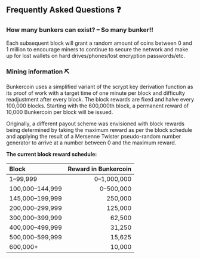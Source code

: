 ## Frequently Asked Questions ❓

### How many bunkers can exist? – So many bunker!! 
Each subsequent block will grant a random amount of coins between 0 and 1 million to encourage miners to continue to
secure the network and make up for lost wallets on hard drives/phones/lost
encryption passwords/etc.


### Mining information ⛏

Bunkercoin uses a simplified variant of the scrypt key derivation function as its
proof of work with a target time of one minute per block and difficulty
readjustment after every block. The block rewards are fixed and halve every
100,000 blocks. Starting with the 600,000th block, a permanent reward of
10,000 Bunkercoin per block will be issued.

Originally, a different payout scheme was envisioned with block rewards being
determined by taking the maximum reward as per the block schedule and applying
the result of a Mersenne Twister pseudo-random number generator to arrive at a
number between 0 and the maximum reward.

**The current block reward schedule:**

| Block                | Reward in Bunkercoin |
| :------------------- | -----------------:   |
| 1–99,999             |        0–1,000,000   |
| 100,000–144,999      |          0–500,000   |
| 145,000–199,999      |            250,000   |
| 200,000–299,999      |            125,000   |
| 300,000–399,999      |             62,500   |
| 400,000–499,999      |             31,250   |
| 500,000–599,999      |             15,625   |
| 600,000+             |             10,000   |


